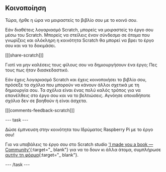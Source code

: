 ## Κοινοποίηση

Τώρα, ήρθε η ώρα να μοιραστείς το βιβλίο σου με το κοινό σου.

Εάν διαθέτεις λογαριασμό Scratch, μπορείς να μοιραστείς το έργο σου μέσω του Scratch. Μπορείς να στείλεις έναν σύνδεσμο σε άτομα που γνωρίζεις και ολόκληρη η κοινότητα Scratch θα μπορεί να βρει το έργο σου και να το δοκιμάσει.

[[[share-scratch]]]

Γιατί να μην καλέσεις τους φίλους σου να δημιουργήσουν ένα έργο; Πες τους πως ήταν διασκεδαστικό.

Εάν έχεις λογαριασμό Scratch και έχεις κοινοποιήσει το βιβλίο σου, πρόσεξε τα σχόλια που μπορούν να κάνουν άλλοι σχετικά με τη δημιουργία σου. Τα σχόλια είναι ένας πολύ καλός τρόπος για να επανέλθεις στο έργο σου και να το βελτιώσεις. Αγνόησε οποιαδήποτε σχόλια δεν σε βοηθούν ή είναι άσχετα.

[[[comments-feedback-scratch]]]

--- task ---

Δώσε έμπνευση στην κοινότητα του Ιδρύματος Raspberry Pi με το έργο σου!

Για να υποβάλεις το έργο σου στο Scratch studio ['I made you a book — Community'](https://scratch.mit.edu/studios/29092393){:target="_ blank"} για να το δουν κι άλλα άτομα, συμπλήρωσε [αυτήν τη φόρμα](https://form.raspberrypi.org/f/community-project-submissions){:target="_ blank"}.

--- /task ---
